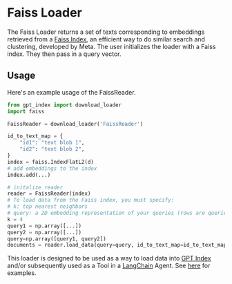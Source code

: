 # Faiss Loader

The Faiss Loader returns a set of texts corresponding to embeddings retrieved from a [Faiss Index](https://github.com/facebookresearch/faiss), an efficient way to do similar search and clustering, developed by Meta. The user initializes the loader with a Faiss index. They then pass in a query vector.

## Usage

Here's an example usage of the FaissReader.

```python
from gpt_index import download_loader
import faiss

FaissReader = download_loader('FaissReader')

id_to_text_map = {
    "id1": "text blob 1",
    "id2": "text blob 2",
}
index = faiss.IndexFlatL2(d)
# add embeddings to the index
index.add(...)

# initalize reader
reader = FaissReader(index)
# To load data from the Faiss index, you must specify:
# k: top nearest neighbors
# query: a 2D embedding representation of your queries (rows are queries)
k = 4
query1 = np.array([...])
query2 = np.array([...])
query=np.array([query1, query2])
documents = reader.load_data(query=query, id_to_text_map=id_to_text_map, k=k)

```

This loader is designed to be used as a way to load data into [GPT Index](https://github.com/jerryjliu/gpt_index/tree/main/gpt_index) and/or subsequently used as a Tool in a [LangChain](https://github.com/hwchase17/langchain) Agent. See [here](https://github.com/emptycrown/loader-hub/tree/main) for examples.
